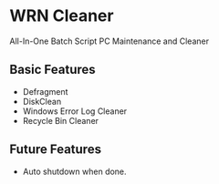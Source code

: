 # WRN Cleaner
All-In-One Batch Script PC Maintenance and Cleaner

## Basic Features
* Defragment
* DiskClean
* Windows Error Log Cleaner
* Recycle Bin Cleaner

## Future Features
* Auto shutdown when done.